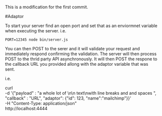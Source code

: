
This is a modification for the first commit.


#Adaptor


To start your server find an open port and set that as an enviormnet variable
when executing the server. i.e.

    PORT=12345 node bin/server.js


You can then POST to the serer and it will validate your request and
immediately respond confirming the validation. The server will then process
POST to the thrid party API asynchronously. It will then POST the respone to
the callback URL you provided allong with the adaptor variable that was sent.


i.e.

 curl \
 -d '{"payload" : "a whole lot of \n\n text\nwith line breaks and <xml> and spaces </xml>", "callback" : "URL", "adaptor": {"id": 123,
 "name":"mailchimp"}}' \
 -H "Content-Type: application/json" \
 http://localhost:4444


